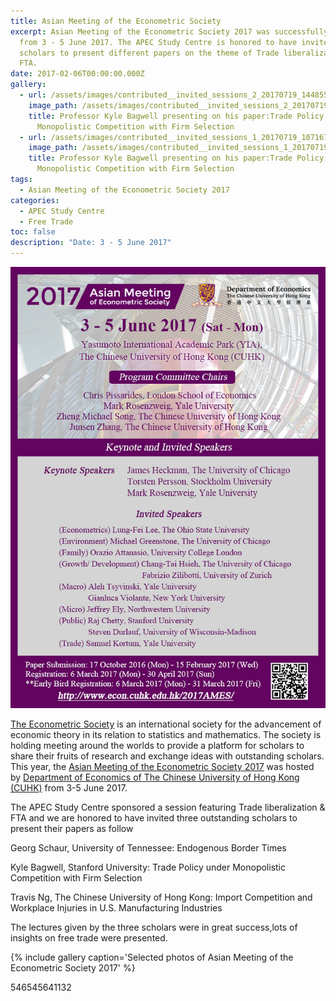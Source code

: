 ```yaml
---
title: Asian Meeting of the Econometric Society
excerpt: Asian Meeting of the Econometric Society 2017 was successfully held
  from 3 - 5 June 2017. The APEC Study Centre is honored to have invite three
  scholars to present different papers on the theme of Trade liberalization &
  FTA.
date: 2017-02-06T00:00:00.000Z
gallery:
  - url: /assets/images/contributed__invited_sessions_2_20170719_1448558318.jpg
    image_path: /assets/images/contributed__invited_sessions_2_20170719_1448558318.jpg
    title: Professor Kyle Bagwell presenting on his paper:Trade Policy under
      Monopolistic Competition with Firm Selection
  - url: /assets/images/contributed__invited_sessions_1_20170719_1071676215.jpg
    image_path: /assets/images/contributed__invited_sessions_1_20170719_1071676215.jpg
    title: Professor Kyle Bagwell presenting on his paper:Trade Policy under
      Monopolistic Competition with Firm Selection
tags:
  - Asian Meeting of the Econometric Society 2017
categories:
  - APEC Study Centre
  - Free Trade
toc: false
description: "Date: 3 - 5 June 2017"
---
```

![2017_Asian_Meeting](/assets/old_images/2017_Asian_Meeting_of_the_Econometric_Society_Aug_2016-3.jpg)

[The Econometric Society](https://www.econometricsociety.org/) is an international society for the advancement of economic theory in its relation to statistics and mathematics. The society is holding meeting around the worlds to provide a platform for scholars to share their fruits of research and exchange ideas with outstanding scholars. This year, the [Asian Meeting of the Econometric Society 2017](http://www.econ.cuhk.edu.hk/2017AMES/) was hosted by [Department of Economics of The Chinese University of Hong Kong (CUHK)](http://www.econ.cuhk.edu.hk/econ/en-gb/) from 3-5 June 2017.

The APEC Study Centre sponsored a session featuring Trade liberalization & FTA and we are honored to have invited three outstanding scholars to present their papers as follow

Georg Schaur, University of Tennessee: Endogenous Border Times

Kyle Bagwell, Stanford University: Trade Policy under Monopolistic Competition with Firm Selection

Travis Ng, The Chinese University of Hong Kong: Import Competition and Workplace Injuries in U.S. Manufacturing Industries

The lectures given by the three scholars were in great success,lots of insights on free trade were presented.

{% include gallery caption='Selected photos of Asian Meeting of the Econometric Society 2017' %}



546545641132